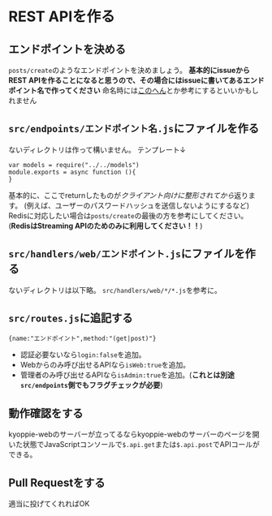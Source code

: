 # REST APIを作る

## エンドポイントを決める
`posts/create`のようなエンドポイントを決めましょう。
**基本的にissueからREST APIを作ることになると思うので、その場合にはissueに書いてあるエンドポイント名で作ってください**
命名時には[このへん](https://github.com/src/routes.js)とか参考にするといいかもしれません

## `src/endpoints/エンドポイント名.js`にファイルを作る
ないディレクトリは作って構いません。
テンプレート↓
```
var models = require("../../models")
module.exports = async function (){
}
```
基本的に、ここでreturnしたものが*クライアント向けに整形されてから*返ります。
(例えば、ユーザーのパスワードハッシュを送信しないようにするなど)
Redisに対応したい場合は`posts/create`の最後の方を参考にしてください。(**RedisはStreaming APIのためのみに利用してください！！**)

## `src/handlers/web/エンドポイント.js`にファイルを作る
ないディレクトリは以下略。
`src/handlers/web/*/*.js`を参考に。

## `src/routes.js`に追記する
`{name:"エンドポイント",method:"(get|post)"}`
- 認証必要ないなら`login:false`を追加。
- Webからのみ呼び出せるAPIなら`isWeb:true`を追加。
- 管理者のみ呼び出せるAPIなら`isAdmin:true`を追加。(**これとは別途`src/endpoints`側でもフラグチェックが必要**)

## 動作確認をする
kyoppie-webのサーバーが立ってるならkyoppie-webのサーバーのページを開いた状態でJavaScriptコンソールで`$.api.get`または`$.api.post`でAPIコールができる。

## Pull Requestをする
適当に投げてくれればOK
